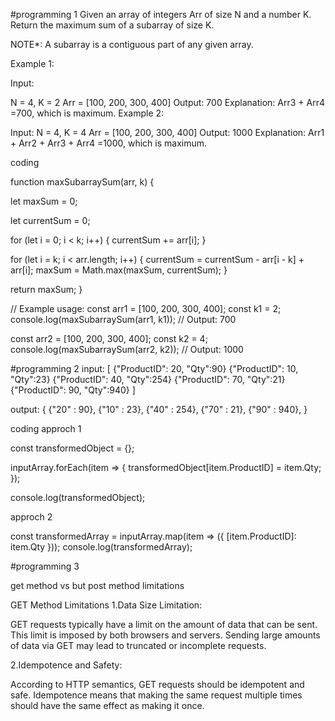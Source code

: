 #programming  1
Given an array of integers Arr of size N and a number K. Return the maximum sum of a subarray of size K.
 
NOTE*: A subarray is a contiguous part of any given array.
 
Example 1:
 
Input:

N = 4, K = 2
Arr = [100, 200, 300, 400]
Output:
700
Explanation:
Arr3  + Arr4 =700,
which is maximum.
Example 2:
 
Input:
N = 4, K = 4
Arr = [100, 200, 300, 400]
Output:
1000
Explanation:
Arr1 + Arr2 + Arr3 + Arr4 =1000,
which is maximum.

coding

function maxSubarraySum(arr, k) {

  let maxSum = 0;
  
  let currentSum = 0;
  
  for (let i = 0; i < k; i++) {
    currentSum += arr[i];
  }
  
  for (let i = k; i < arr.length; i++) {
    currentSum = currentSum - arr[i - k] + arr[i];
    maxSum = Math.max(maxSum, currentSum);
  }

  return maxSum;
}

// Example usage:
const arr1 = [100, 200, 300, 400];
const k1 = 2;
console.log(maxSubarraySum(arr1, k1)); // Output: 700

const arr2 = [100, 200, 300, 400];
const k2 = 4;
console.log(maxSubarraySum(arr2, k2)); // Output: 1000


#programming 2
input:
[
	{"ProductID": 20, "Qty":90}
	{"ProductID": 10, "Qty":23}
	{"ProductID": 40, "Qty":254}
	{"ProductID": 70, "Qty":21}
	{"ProductID": 90, "Qty":940}
]
 
output: 
{
	{"20" : 90},
	{"10" : 23},
	{"40" : 254},
	{"70" : 21},
	{"90" : 940},
}

coding approch 1

const transformedObject = {};

inputArray.forEach(item => {
  transformedObject[item.ProductID] = item.Qty;
});

console.log(transformedObject);

 approch 2
 
const transformedArray = inputArray.map(item => ({ [item.ProductID]: item.Qty }));
console.log(transformedArray);

#programming 3

get method  vs  but post method  limitations

GET Method Limitations
1.Data Size Limitation:

GET requests typically have a limit on the amount of data that can be sent. This limit is imposed by both browsers and servers. 
Sending large amounts of data via GET may lead to truncated or incomplete requests.

2.Idempotence and Safety:

According to HTTP semantics, GET requests should be idempotent and safe.
Idempotence means that making the same request multiple times should have the same effect as making it once.
















